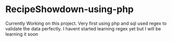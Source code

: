 # RecipeShowdown-using-php
Currently Working on this project.
Very first using php and sql
used regex to validate the data perfectly. I havent started learning regex yet but I  will be learning it soon
